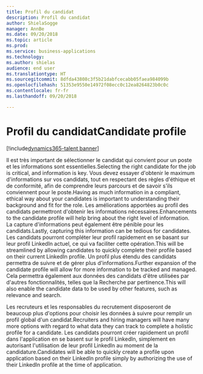 ```yaml
---
title: Profil du candidat
description: Profil du candidat
author: ShielaSogge
manager: AnnBe
ms.date: 09/20/2018
ms.topic: article
ms.prod: 
ms.service: business-applications
ms.technology: 
ms.author: shielas
audience: end user
ms.translationtype: HT
ms.sourcegitcommit: 8dfda43808c3f5b21dabfcecabb05faea984099b
ms.openlocfilehash: 51353e9550e14972f08ecc0c12ea8264823b0c0c
ms.contentlocale: fr-fr
ms.lasthandoff: 09/20/2018

---
```


# <a name="candidate-profile"></a><span data-ttu-id="0ae11-103">Profil du candidat</span><span class="sxs-lookup"><span data-stu-id="0ae11-103">Candidate profile</span></span>

[!include[dynamics365-talent banner](../../includes/dynamics365-talent.md)]


<span data-ttu-id="0ae11-104">Il est très important de sélectionner le candidat qui convient pour un poste et les informations sont essentielles.</span><span class="sxs-lookup"><span data-stu-id="0ae11-104">Selecting the right candidate for the job is critical, and information is key.</span></span>
<span data-ttu-id="0ae11-105">Vous devez essayer d'obtenir le maximum d'informations sur vos candidats, tout en respectant des règles d'éthique et de conformité, afin de comprendre leurs parcours et de savoir s'ils conviennent pour le poste.</span><span class="sxs-lookup"><span data-stu-id="0ae11-105">Having as much information in a compliant, ethical way about your candidates is important to understanding their background and fit for the role.</span></span> <span data-ttu-id="0ae11-106">Les améliorations apportées au profil des candidats permettront d'obtenir les informations nécessaires.</span><span class="sxs-lookup"><span data-stu-id="0ae11-106">Enhancements to the candidate profile will help bring about the right level of information.</span></span>
<span data-ttu-id="0ae11-107">La capture d'informations peut également être pénible pour les candidats.</span><span class="sxs-lookup"><span data-stu-id="0ae11-107">Lastly, capturing this information can be tedious for candidates.</span></span> <span data-ttu-id="0ae11-108">Les candidats pourront compléter leur profil rapidement en se basant sur leur profil LinkedIn actuel, ce qui va faciliter cette opération.</span><span class="sxs-lookup"><span data-stu-id="0ae11-108">This will be streamlined by allowing candidates to quickly complete their profile based on their current LinkedIn profile.</span></span> <span data-ttu-id="0ae11-109">Un profil plus étendu des candidats permettra de suivre et de gérer plus d'informations.</span><span class="sxs-lookup"><span data-stu-id="0ae11-109">Further expansion of the candidate profile will allow for more information to be tracked and managed.</span></span> <span data-ttu-id="0ae11-110">Cela permettra également aux données des candidats d'être utilisées par d'autres fonctionnalités, telles que la Recherche par pertinence.</span><span class="sxs-lookup"><span data-stu-id="0ae11-110">This will also enable the candidate data to be used by other features, such as relevance and search.</span></span>

<span data-ttu-id="0ae11-111">Les recruteurs et les responsables du recrutement disposeront de beaucoup plus d'options pour choisir les données à suivre pour remplir un profil global d'un candidat.</span><span class="sxs-lookup"><span data-stu-id="0ae11-111">Recruiters and hiring managers will have many more options with regard to what data they can track to complete a holistic profile for a candidate.</span></span> <span data-ttu-id="0ae11-112">Les candidats pourront créer rapidement un profil dans l'application en se basent sur le profil LinkedIn, simplement en autorisant l'utilisation de leur profil LinkedIn au moment de la candidature.</span><span class="sxs-lookup"><span data-stu-id="0ae11-112">Candidates will be able to quickly create a profile upon application based on their LinkedIn profile simply by authorizing the use of their LinkedIn profile at the time of application.</span></span>

<!--
### Who uses this feature
The entire hiring team and candidates.
## License required
Some of the capabilities in this feature will require each user to have a
license to LinkedIn Recruiter.
## Availability
Cloud
## Regional availability
Global
-->

